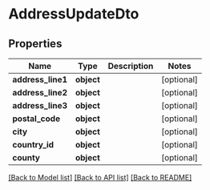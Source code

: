 # AddressUpdateDto

## Properties
Name | Type | Description | Notes
------------ | ------------- | ------------- | -------------
**address_line1** | **object** |  | [optional] 
**address_line2** | **object** |  | [optional] 
**address_line3** | **object** |  | [optional] 
**postal_code** | **object** |  | [optional] 
**city** | **object** |  | [optional] 
**country_id** | **object** |  | [optional] 
**county** | **object** |  | [optional] 

[[Back to Model list]](../README.md#documentation-for-models) [[Back to API list]](../README.md#documentation-for-api-endpoints) [[Back to README]](../README.md)


